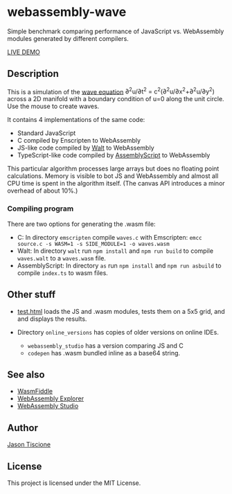 # webassembly-wave
Simple benchmark comparing performance of JavaScript vs. WebAssembly modules generated by different compilers.

[LIVE DEMO](https://jtiscione.github.io/webassembly-wave/index.html)

## Description

This is a simulation of the [wave equation](https://en.wikipedia.org/wiki/Wave_equation)
<span class="eq">&#8706;<sup>2</sup>u/&#8706;t<sup>2</sup> = c<sup>2</sup>(&#8706;<sup>2</sup>u/&#8706;x<sup>2</sup>+&#8706;<sup>2</sup>u/&#8706;y<sup>2</sup>)</span>
across a 2D manifold with a boundary condition of u=0 along the unit circle. Use the mouse to create waves.

It contains 4 implementations of the same code:
* Standard JavaScript
* C compiled by Enscripten to WebAssembly
* JS-like code compiled by [Walt](https://github.com/ballercat/walt) to WebAssembly
* TypeScript-like code compiled by [AssemblyScript](assemblyscript.org) to WebAssembly

This particular algorithm processes large arrays but does no floating point calculations.
Memory is visible to bot JS and WebAssembly and almost all CPU time is spent in the algorithm itself.
(The canvas API introduces a minor overhead of about 10%.)

### Compiling program

There are two options for generating the .wasm file:

* C: In directory `emscripten` compile `waves.c` with Emscripten: `emcc source.c -s WASM=1 -s SIDE_MODULE=1 -o waves.wasm`
* Walt: In directory `walt` run `npm install` and `npm run build` to compile `waves.walt` to a `waves.wasm` file.
* AssemblyScript: In directory `as` run `npm install` and `npm run asbuild` to compile `index.ts` to wasm files.
    
## Other stuff

* [test.html](test.html) loads the JS and .wasm modules, tests them on a 5x5 grid, and and displays the results.

* Directory `online_versions` has copies of older versions on online IDEs.
    * `webassembly_studio` has a version comparing JS and C
    * `codepen` has .wasm bundled inline as a base64 string.

## See also
  * [WasmFiddle](https://mbebenita.github.io/WasmExplorer/)
  * [WebAssembly Explorer](https://mbebenita.github.io/WasmExplorer/)
  * [WebAssembly Studio](https://webassembly.studio/)

## Author

[Jason Tiscione](<tiscione@gmail.com>)

## License

This project is licensed under the MIT License.
